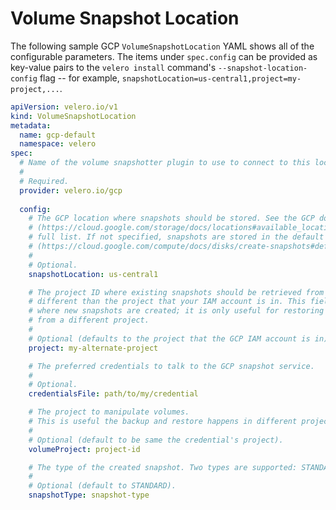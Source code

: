 # Volume Snapshot Location

The following sample GCP `VolumeSnapshotLocation` YAML shows all of the configurable parameters. The items under `spec.config` can be provided as key-value pairs to the `velero install` command's `--snapshot-location-config` flag -- for example, `snapshotLocation=us-central1,project=my-project,...`.

```yaml
apiVersion: velero.io/v1
kind: VolumeSnapshotLocation
metadata:
  name: gcp-default
  namespace: velero
spec:
  # Name of the volume snapshotter plugin to use to connect to this location.
  #
  # Required.
  provider: velero.io/gcp
  
  config:
    # The GCP location where snapshots should be stored. See the GCP documentation
    # (https://cloud.google.com/storage/docs/locations#available_locations) for the
    # full list. If not specified, snapshots are stored in the default location
    # (https://cloud.google.com/compute/docs/disks/create-snapshots#default_location).
    #
    # Optional.
    snapshotLocation: us-central1

    # The project ID where existing snapshots should be retrieved from during restores, if 
    # different than the project that your IAM account is in. This field has no effect on 
    # where new snapshots are created; it is only useful for restoring existing snapshots 
    # from a different project.
    # 
    # Optional (defaults to the project that the GCP IAM account is in).
    project: my-alternate-project

    # The preferred credentials to talk to the GCP snapshot service.
    #
    # Optional.
    credentialsFile: path/to/my/credential

    # The project to manipulate volumes. 
    # This is useful the backup and restore happens in different projects.
    #
    # Optional (default to be same the credential's project).
    volumeProject: project-id

    # The type of the created snapshot. Two types are supported: STANDARD and ARCHIVE.
    #
    # Optional (default to STANDARD).
    snapshotType: snapshot-type
```
